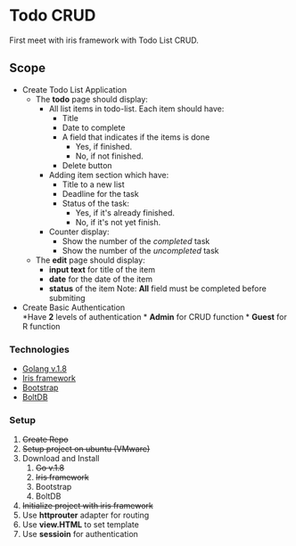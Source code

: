 # Todo CRUD

First meet with iris framework with Todo List CRUD.

## Scope

* Create Todo List Application
	* The **todo** page should display:
		* All list items in todo-list. Each item should have:
			* Title
			* Date to complete
			* A field that indicates if the items is done
				* Yes, if finished.
				* No, if not finished.
			* Delete button
		* Adding item section which have:
			* Title to a new list
			* Deadline for the task
			* Status of the task:
				* Yes, if it's already finished.
				* No, if it's not yet finish.
		* Counter display:
			* Show the number of the *completed* task
			* Show the number of the *uncompleted* task
	* The **edit** page should display:
		* **input text** for title of the item
		* **date** for the date of the item
		* **status** of the item
		Note: **All** field must be completed before submiting
* Create Basic Authentication	
	*Have **2** levels of authentication
		* **Admin** for CRUD function
		* **Guest** for R function

### Technologies

* [Golang v.1.8](https://github.com/golang/go)
* [Iris framework](https://github.com/kataras/iris)
* [Bootstrap](https://github.com/twbs/bootstrap)
* [BoltDB](https://github.com/boltdb/bolt)

### Setup

1. ~~Create Repo~~
2. ~~Setup project on ubuntu (VMware)~~
3. Download and Install
	1. ~~Go v.1.8~~
	2. ~~Iris framework~~
	3. Bootstrap
	4. BoltDB
4. ~~Initialize project with iris framework~~
5. Use **httprouter** adapter for routing
5. Use **view.HTML** to set template
6. Use **sessioin** for authentication